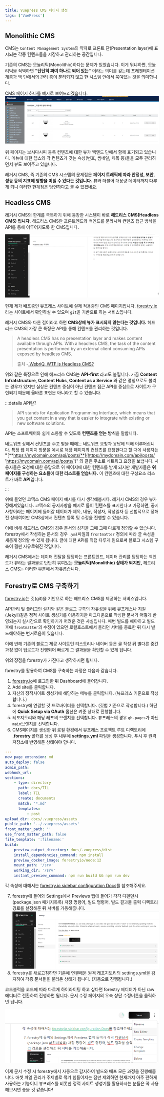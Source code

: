```yaml
---
title: Vuepress CMS 페이지 생성
tags: ['VuePress']
---
```


## Monolithic CMS

CMS는 `Content Management System`의 약자로 프론트 단(Presentation layer)에 표시되는 각종 컨텐츠들을 저장하고 관리하는 공간입니다.

기존의 CMS는 모놀리틱(Monolithic)하다는 문제가 있었습니다. 이게 뭐냐하면, 모놀리틱을 직역하면 **"단단히 짜여 하나로 되어 있는"** 이라는 의미를 갖는데 프레젠테이션 계층과 백 단에서의 관리 층이 분리되지 않고 한 시스템 안에서 묶여있는 것을 의미합니다.

CMS 페이지 하나를 예시로 보여드리겠습니다.
![cms](../.vuepress/assets/vuepress/commax.png)

위 페이지는 보시다시피 등록 컨텐츠에 대한 뷰가 백엔드 단에서 함께 표기되고 있습니다. 메뉴에 대한 뎁스와 각 컨텐츠가 갖는 속성(번호, 썸네일, 제목 등)들을 모두 관리하면서 뷰도 보여주고 있습니다.

레거시 CMS, 즉 기존의 CMS 시스템의 문제점은 **페이지 트래픽에 따라 안정성, 보안, 성능 등의 지표에 영향을 미칠 수 있다는 것입니다.** 뷰와 더불어 대용량 데이터까지 다루게 되니 이러한 한계점은 당연하다고 볼 수 있겠네요.

## Headless CMS

레거시 CMS의 한계를 극복하기 위해 등장한 시스템이 바로 **헤드리스 CMS(Headless CMS) 입니다.** 헤드리스 CMS란 프론트엔드와 백엔드를 분리시켜 컨텐츠 접근 방식을 API를 통해 이루어지도록 한 CMS입니다.

![cmsAPI](../.vuepress/assets/vuepress/cmsAPI.png)

현재 제가 배포중인 뷰프레스 사이트에 실제 적용중인 CMS 페이지입니다. [forestry.io](https://forestry.io/)라는 사이트에서 확인하실 수 있으며 `git`을 기반으로 하는 서비스입니다.

레거시 CMS와 다른 점이라고 하면 **CMS상에 뷰가 표시되지 않는다는 것입니다.** 헤드리스 CMS의 가장 큰 특징은 API를 통해 컨텐츠를 관리하는 것입니다.

> A headless CMS has no presentation layer and makes content available through APIs. With a headless CMS, the task of the content presentation is performed by an external client consuming APIs exposed by headless CMS.
>
> 출처 -[ WebriQ, WTF is Headless CMS?](https://www.webriq.com/monolithic-cms-versus-headless-cms)

위와 같은 특징으로 인해 헤드리스 CMS는 **API-first** 라고도 불립니다. 가끔 **Content Infratstructure**, **Content Hubs**, **Content as a Service** 와 같은 명칭으로도 불리는 경우가 있지만 실상은 컨텐츠 중심이 아닌 컨텐츠 접근 API를 중심으로 사이트가 구현되기 때문에 올바른 표현은 아니라고 할 수 있습니다.

:::details API란?

> API stands for Application Programming Interface, which means that you get content in a way that is easier to integrate with existing or new software solutions.

API는 소프트웨어와 쉽게 소통할 수 있도록 **컨텐츠를 얻는** **방식**을 말합니다.

네트워크 상에서 컨텐츠를 주고 받을 때에는 네트워크 요청과 응답에 의해 이루어집니다. 특정 웹 페이지 방문을 예시로 해당 페이지의 컨텐츠를 요청한다고 할 때에 사용자는 **"**[**https://mydomain.com/api/posts/**](https://mydomain.com/api/posts/ 'https://mydomain.com/api/posts/')" 와 같은 주소로 네트워크 요청을 보냅니다. 사용자들은 요청에 대한 응답으로 위 페이지에 대한 컨텐츠를 받게 되지만 개발자들은 **위 페이지를 구성하는 요소들에 대한 리스트를 얻습니다.** 이 컨텐츠에 대한 구성요소 리스트가 바로 **API**입니다.

:::

위에 들었던 코맥스 CMS 페이지 예시를 다시 생각해봅시다. 레거시 CMS의 경우 뷰가 정해져있습니다. 코맥스의 공지사항을 예시로 들어 컨텐츠를 표시한다고 가정하면, 공지사항이라는 페이지에 들어갈 데이터가 제목, 내용, 작성자, 작성일자 등 선험적으로 정해진 상태여야만 CMS상에서 컨텐츠 등록 및 수정을 진행할 수 있습니다.

이에 비해 헤드리스 CMS의 경우 문서의 성격을 그때 그때 다르게 정의할 수 있습니다. forestry에서 작성하는 문서의 경우 `.yml`파일의 `frontmatter` 정의에 따라 글 속성을 새롭게 정의할 수 있게 됩니다. 글에 대한 API를 직접 다루게 됨으로써 블로그 시스템 구축이 훨씬 자유로워진 것입니다.

레거시 CMS에서는 데이터 전달을 담당하는 프론트엔드, 데이터 관리를 담당하는 백엔드가 뷰라는 결과물로 단단히 묶여있는 **모놀리틱(Monolithic) 상태가 되지만,** 헤드리스 CMS는 이러한 부분에서 자유롭습니다.

## Forestry로 CMS 구축하기

[forestry.io](https://app.forestry.io/dashboard/#/)는 깃(git)을 기반으로 하는 헤드리스 CMS를 제공하는 서비스입니다.

API관리 및 플러그인 설치와 같은 블로그 구축의 자유성을 위해 뷰프레스나 지킬(Jekyll)같은 정적 사이트 생성기를 이용하지만 마크다운으로 작성한 문서가 어떻게 반영되는지 실시간으로 확인하기가 어려운 것은 사실입니다. 매번 빌드를 해야하고 빌드 후에 `frontmatter`의 수정이 있으면 로컬호스트에서 돌리던 서버를 종료한 뒤 다시 빌드해야하는 번거로움이 있습니다.

이에 반해 기존의 블로그 제공 사이트인 티스토리나 네이버 등은 글 작성 뒤 별다른 중간 과정 없이 업로드가 진행되어 빠르게 그 결과물을 확인할 수 있게 됩니다.

위의 장점을 forestry가 가진다고 생각하시면 됩니다.

forestry를 활용하여 CMS를 구축하는 과정은 다음과 같습니다.

1. [forestry.io](https://app.forestry.io/dashboard/#/)에 로그인한 뒤 Dashboard에 들어갑니다.
2. Add site를 클릭합니다.
3. 자신의 정적사이트 생성기에 해당하는 메뉴를 클릭합니다. (뷰프레스 기준으로 작성합니다.)
4. forestry에 연결할 깃 프로바이더를 선택합니다. (깃헙 기준으로 작성합니다.) 하단에 **Quick Setup via OAuth** 옵션은 켜준 상태로 진행합니다.
5. 레포지토리와 해당 레포의 브랜치를 선택합니다. 뷰프레스의 경우 `gh-pages`가 아닌 `main`브랜치를 선택합니다.
6. CMS페이지를 생성한 뒤 로컬 환경에서 뷰프레스 프로젝트 루트 디렉토리에 **.forestry** 폴더를 생성 후 내부에 **settings.yml** 파일을 생성합니다. 푸시 후 원격 저장소에 반영해둔 상태여야 합니다.

```yml
---
new_page_extension: md
auto_deploy: false
admin_path:
webhook_url:
sections:
    - type: directory
      path: docs/TIL
      label: TIL
      create: documents
      match: '*.md'
      templates:
          - post
upload_dir: docs/.vuepress/assets
public_path: '../.vuepress/assets'
front_matter_path: ''
use_front_matter_path: false
file_template: ':filename:'
build:
    preview_output_directory: docs/.vuepress/dist
    install_dependencies_command: npm install
    preview_docker_image: forestryio/node:12
    mount_path: '/srv'
    working_dir: '/srv'
    instant_preview_command: npm run build && npm run dev
```

각 속성에 대해서는 [forestry.io sidebar configuration Docs](https://forestry.io/docs/settings/content-sections/)를 참조해주세요.

7. forestry에 들어와 Settings에서 Previews 탭에 들어가 각각 디펜던시(package.json 패키지목록) 저장 명령어, 빌드 명령어, 빌드 결과물 출력 디렉토리 경로를 설정해준 뒤 서버를 가동해줍니다. ![server](../.vuepress/assets/vuepress/server.png)
8. forestry를 새로고침하면 기존에 연결해둔 원격 레포지토리의 settings.yml을 감지하여 각종 문서들을 불러온 상태가 됩니다. (자동으로 진행됩니다.)

코드블럭을 코드에 따라 다르게 하이라이팅 하고 싶다면 forestry 에디터가 아닌 raw 에디터로 전환하여 진행하면 됩니다. 문서 수정 페이지의 우측 상단 수정버튼을 클릭하면 됩니다.

![raw](../.vuepress/assets/vuepress/raw.png)

이제 문서 수정 시 forestry에서 자동으로 감지하여 빌드와 배포 모든 과정을 진행해줍니다. 애셋 파일 관리가 주제별로 묶기 힘들어지는 점만 제외하면 현재까지 아주 편하게 사용하는 기능이니 뷰프레스를 비롯한 정적 사이트 생성기를 활용하시는 분들은 꼭 사용해보시면 좋을 것 같습니다!
